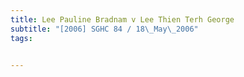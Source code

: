 ```yaml
---
title: Lee Pauline Bradnam v Lee Thien Terh George 
subtitle: "[2006] SGHC 84 / 18\_May\_2006"
tags:


---
```


